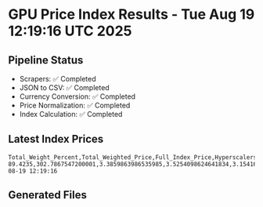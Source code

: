 # GPU Price Index Results - Tue Aug 19 12:19:16 UTC 2025

## Pipeline Status
- Scrapers: ✅ Completed
- JSON to CSV: ✅ Completed
- Currency Conversion: ✅ Completed
- Price Normalization: ✅ Completed
- Index Calculation: ✅ Completed

## Latest Index Prices
```
Total_Weight_Percent,Total_Weighted_Price,Full_Index_Price,Hyperscalers_Only_Price,Non_Hyperscalers_Only_Price,Hyperscaler_Weight,Non_Hyperscaler_Weight,Calculation_Date
89.4235,302.7867547200001,3.3859863986535985,3.5254098624641834,3.154164038888146,55.84,33.583499999999994,2025-08-19 12:19:16
```

## Generated Files
```
```
